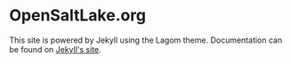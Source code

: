 # OpenSaltLake.org

This site is powered by Jekyll using the Lagom theme. Documentation can be found on [Jekyll's site](http://jekyllrb.com/).

